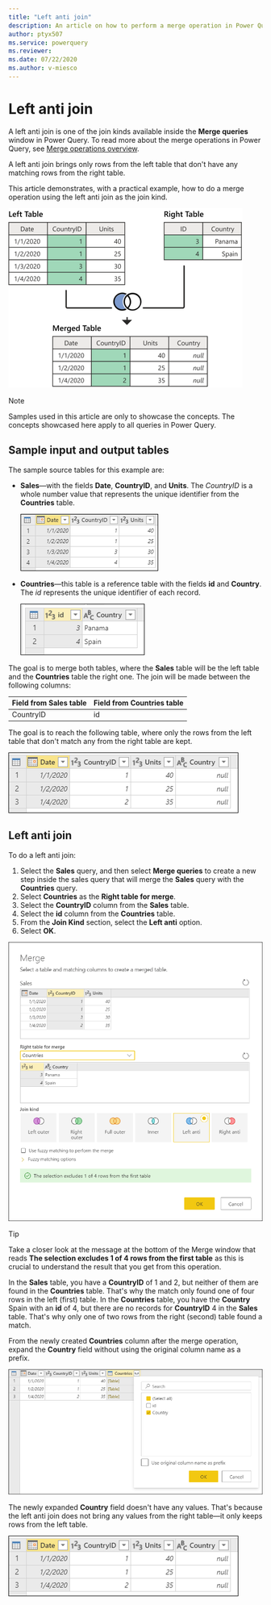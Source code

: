 ```yaml
---
title: "Left anti join"
description: An article on how to perform a merge operation in Power Query using the Left anti join kind. 
author: ptyx507
ms.service: powerquery
ms.reviewer: 
ms.date: 07/22/2020
ms.author: v-miesco
---
```


# Left anti join

A left anti join is one of the join kinds available inside the **Merge queries** window in Power Query. To read more about the merge operations in Power Query, see [Merge operations overview](merge-queries-overview.md).

A left anti join brings only rows from the left table that don't have any matching rows from the right table.

This article demonstrates, with a practical example, how to do a merge operation using the left anti join as the join kind.

![Sample left anti join](images/left-anti-join-operation.png)

>[!Note]
>Samples used in this article are only to showcase the concepts. The concepts showcased here apply to all queries in Power Query.

## Sample input and output tables

The sample source tables for this example are:

* **Sales**&mdash;with the fields **Date**, **CountryID**, and **Units**. The *CountryID* is a whole number value that represents the unique identifier from the **Countries** table.

   ![Sales table](images/me-merge-operations-left-outer-join-sales-table.png)

* **Countries**&mdash;this table is a reference table with the fields **id** and **Country**. The *id* represents the unique identifier of each record.

   ![Countries table](images/me-merge-operations-inner-join-countries-table.png)

The goal is to merge both tables, where the **Sales** table will be the left table and the **Countries** table the right one. The join will be made between the following columns:

|Field from Sales table| Field from Countries table|
|-----------|------------------|
|CountryID|id|

The goal is to reach the following table, where only the rows from the left table that don't match any from the right table are kept.

![Left anti join final table](images/me-merge-operations-left-anti-final-table.png)

## Left anti join

To do a left anti join:

1. Select the **Sales** query, and then select **Merge queries** to create a new step inside the sales query that will merge the **Sales** query with the **Countries** query.
2. Select **Countries** as the **Right table for merge**.
3. Select the **CountryID** column from the **Sales** table.
4. Select the **id** column from the **Countries** table.
5. From the **Join Kind** section, select the **Left anti** option.
6. Select **OK**.

![Merge window for Left anti join](images/me-merge-operations-left-anti-merge-window.png)

>[!TIP]
>Take a closer look at the message at the bottom of the Merge window that reads **The selection excludes 1 of 4 rows from the first table** as this is crucial to understand the result that you get from this operation. 

In the **Sales** table, you have a **CountryID** of 1 and 2, but neither of them are found in the **Countries** table. That's why the match only found one of four rows in the left (first) table.
In the **Countries** table, you have the **Country** Spain with an **id** of 4, but there are no records for **CountryID** 4 in the **Sales** table. That's why only one of two rows from the right (second) table found a match.

From the newly created **Countries** column after the merge operation, expand the **Country** field without using the original column name as a prefix.

![Expand table column for Country](images/me-merge-operations-left-anti-expand-field.png)

The newly expanded **Country** field doesn't have any values. That's because the left anti join does not bring any values from the right table&mdash;it only keeps rows from the left table.

![Left anti join final table](images/me-merge-operations-left-anti-final-table.png)
